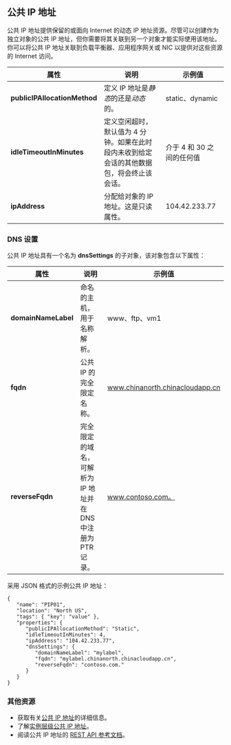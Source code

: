 ## 公共 IP 地址
公共 IP 地址提供保留的或面向 Internet 的动态 IP 地址资源。尽管可以创建作为独立对象的公共 IP 地址，但你需要将其关联到另一个对象才能实际使用该地址。你可以将公共 IP 地址关联到负载平衡器、应用程序网关或 NIC 以提供对这些资源的 Internet 访问。

|属性|说明|示例值|
|---|---|---|
|**publicIPAllocationMethod**|定义 IP 地址是*静态*的还是*动态*的。|static、dynamic|
|**idleTimeoutInMinutes**|定义空闲超时，默认值为 4 分钟。如果在此时段内未收到给定会话的其他数据包，将会终止该会话。|介于 4 和 30 之间的任何值|
|**ipAddress**|分配给对象的 IP 地址。这是只读属性。|104\.42.233.77|

### DNS 设置
公共 IP 地址具有一个名为 **dnsSettings** 的子对象，该对象包含以下属性：

|属性|说明|示例值|
|---|---|---|
|**domainNameLabel**|命名的主机，用于名称解析。|www、ftp、vm1|
|**fqdn**|公共 IP 的完全限定名称。|www.chinanorth.chinacloudapp.cn|
|**reverseFqdn**|完全限定的域名，可解析为 IP 地址并在 DNS 中注册为 PTR 记录。|www.contoso.com。|

采用 JSON 格式的示例公共 IP 地址：

	{
	   "name": "PIP01",
	   "location": "North US",
	   "tags": { "key": "value" },
	   "properties": {
	      "publicIPAllocationMethod": "Static",
	      "idleTimeoutInMinutes": 4,
		  "ipAddress": "104.42.233.77",
	      "dnsSettings": {
	         "domainNameLabel": "mylabel",
			 "fqdn": "mylabel.chinanorth.chinacloudapp.cn",
	         "reverseFqdn": "contoso.com."
	      }
	   }
	} 

### 其他资源

- 获取有关[公共 IP 地址](/documentation/articles/virtual-networks-reserved-public-ip)的详细信息。
- 了解[实例层级公共 IP 地址](/documentation/articles/virtual-networks-instance-level-public-ip)。
- 阅读公共 IP 地址的 [REST API 参考文档](https://msdn.microsoft.com/zh-cn/library/azure/mt163638.aspx)。

<!---HONumber=82-->